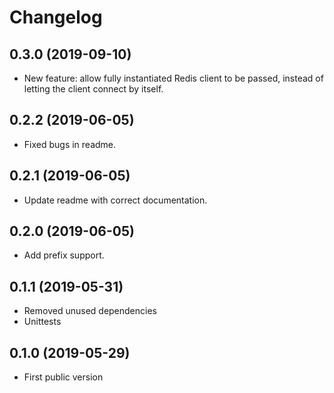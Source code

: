 Changelog
=========

0.3.0 (2019-09-10)
------------------

* New feature: allow fully instantiated Redis client to be passed, instead of
  letting the client connect by itself.


0.2.2 (2019-06-05)
------------------

* Fixed bugs in readme.

0.2.1 (2019-06-05)
------------------

* Update readme with correct documentation.

0.2.0 (2019-06-05)
------------------

* Add prefix support.

0.1.1 (2019-05-31)
------------------

* Removed unused dependencies
* Unittests

0.1.0 (2019-05-29)
------------------

* First public version

